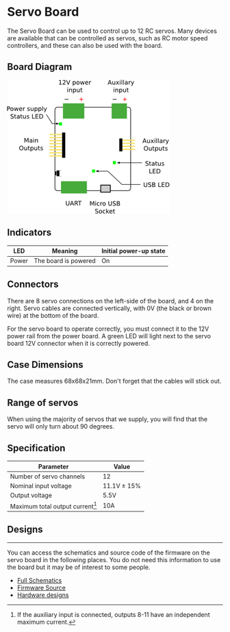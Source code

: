 # Servo Board

The Servo Board can be used to control up to 12 RC servos. Many devices
are available that can be controlled as servos, such as RC motor speed
controllers, and these can also be used with the board.

## Board Diagram

![Board Diagram](../assets/img/kit/sbv4_diagram.png)

## Indicators

| LED   | Meaning              | Initial power-up state |
|-------|----------------------|------------------------|
| Power | The board is powered | On

## Connectors

There are 8 servo connections on the left-side of the board, and 4 on
the right. Servo cables are connected vertically, with 0V (the black or
brown wire) at the bottom of the board.

For the servo board to operate correctly, you must connect it to the 12V
power rail from the power board. A green LED will light next to the
servo board 12V connector when it is correctly powered.

## Case Dimensions

The case measures 68x68x21mm. Don't forget that the cables will stick
out.

## Range of servos

When using the majority of servos that we supply, you will find that the
servo will only turn about 90 degrees.

## Specification

| Parameter                        | Value       |
|----------------------------------|-------------|
| Number of servo channels         | 12          |
| Nominal input voltage            | 11.1V ± 15% |
| Output voltage                   | 5.5V        |
| Maximum total output current[^1] | 10A         |

## Designs
-------

You can access the schematics and source code of the firmware on the
servo board in the following places. You do not need this information to
use the board but it may be of interest to some people.

- [Full Schematics](../assets/docs/servo-schematic.pdf)
- [Firmware Source](https://github.com/srobo/servo-v4-fw/)
- [Hardware designs](https://github.com/sourcebots/servo-v4-hw)

[^1]: If the auxiliary input is connected, outputs 8-11 have an independent
   maximum current.
